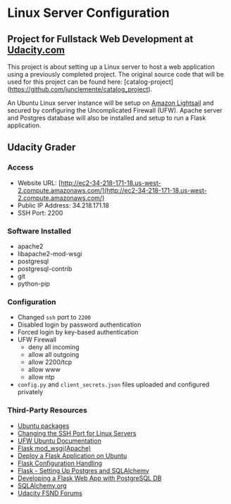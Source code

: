 # Linux Server Configuration

## Project for Fullstack Web Development at [Udacity.com](http://udacity.com)
This project is about setting up a Linux server to host a web application using
a previously completed project. The original source code that will be used for
this project can be found here: [catalog-project]
(https://github.com/junclemente/catalog_project).

An Ubuntu Linux server instance will be setup on [Amazon Lightsail](http://lighsail.aws.amazon.com)
and secured by configuring the Uncomplicated Firewall (UFW).
Apache server and Postgres database will also be installed and setup to run a
Flask application.

## Udacity Grader

### Access
* Website URL: [http://ec2-34-218-171-18.us-west-2.compute.amazonaws.com/](http://ec2-34-218-171-18.us-west-2.compute.amazonaws.com/)
* Public IP Address: 34.218.171.18
* SSH Port: 2200


### Software Installed
* apache2
* libapache2-mod-wsgi
* postgresql
* postgresql-contrib
* git
* python-pip

### Configuration
* Changed `ssh` port to `2200`
* Disabled login by password authentication
* Forced login by key-based authentication
* UFW Firewall
  * deny all incoming
  * allow all outgoing
  * allow 2200/tcp
  * allow www
  * allow ntp
* `config.py` and `client_secrets.json` files uploaded and configured privately

### Third-Party Resources
* [Ubuntu packages](https://packages.ubuntu.com/)
* [Changing the SSH Port for Linux Servers](https://www.godaddy.com/help/changing-the-ssh-port-for-your-linux-server-7306)
* [UFW Ubuntu Documentation](https://help.ubuntu.com/community/UFW)
* [Flask mod_wsgi(Apache)](http://flask.pocoo.org/docs/0.12/deploying/mod_wsgi/)
* [Deploy a Flask Application on Ubuntu](https://www.digitalocean.com/community/tutorials/how-to-deploy-a-flask-application-on-an-ubuntu-vps)
* [Flask Configuration Handling](http://flask.pocoo.org/docs/0.12/config/)
* [Flask - Setting Up Postgres and SQLAlchemy](https://realpython.com/blog/python/flask-by-example-part-2-postgres-sqlalchemy-and-alembic/)
* [Developing a Flask Web App with PostgreSQL DB](https://blog.theodo.fr/2017/03/developping-a-flask-web-app-with-a-postresql-database-making-all-the-possible-errors/)
* [SQLAlchemy.org](https://www.sqlalchemy.org/)
* [Udacity FSND Forums](https://discussions.udacity.com/c/nd004-full-stack-broadcast)